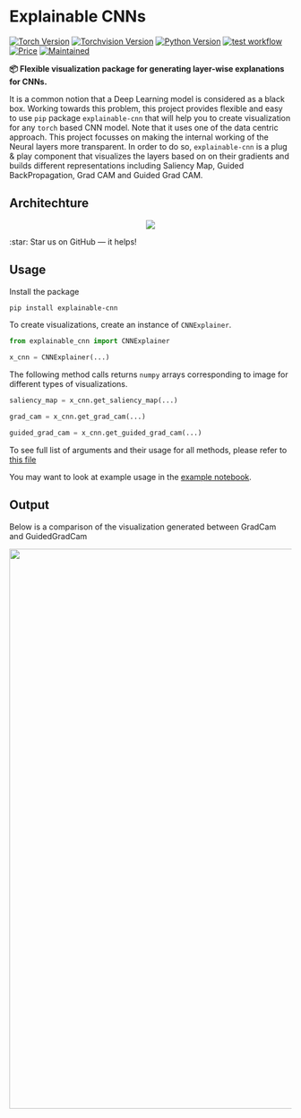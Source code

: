 # Explainable CNNs
[![Torch Version](https://img.shields.io/badge/torch>=1.10.0-61DAFB.svg?style=flat-square)](#torch) [![Torchvision Version](https://img.shields.io/badge/torchvision>=0.2.2-yellow.svg?style=flat-square)](#torchvision) [![Python Version](https://img.shields.io/badge/python->=3.6-blue.svg?style=flat-square)](#python) [![test workflow](https://github.com/ashutosh1919/explainable-cnn/blob/main/.github/workflows/test_workflow.yml/badge.svg)](#test_workflow) [![Price](https://img.shields.io/badge/price-free-ff69b4.svg?style=flat-square)](#price) [![Maintained](https://img.shields.io/badge/maintained-yes-green.svg?style=flat-square)](#maintained)

**📦 Flexible visualization package for generating layer-wise explanations for CNNs.**

It is a common notion that a Deep Learning model is considered as a black box. Working towards this problem, this project provides flexible and easy to use `pip` package `explainable-cnn` that will help you to create visualization for any `torch` based CNN model. Note that it uses one of the data centric approach. This project focusses on making the internal working of the Neural layers more transparent. In order to do so, `explainable-cnn` is a plug & play component that visualizes the layers based on on their gradients and builds different representations including Saliency Map, Guided BackPropagation, Grad CAM and Guided Grad CAM. 

## Architechture

<p align="center">
<img src = "https://github.com/ashutosh1919/explainable-cnn/blob/main/data/architecture.png"></img>
</p>
:star: Star us on GitHub — it helps!

## Usage

Install the package 

```bash
pip install explainable-cnn
```

To create visualizations, create an instance of `CNNExplainer`.

```python
from explainable_cnn import CNNExplainer

x_cnn = CNNExplainer(...)
```

The following method calls returns `numpy` arrays corresponding to image for different types of visualizations.

```python
saliency_map = x_cnn.get_saliency_map(...)

grad_cam = x_cnn.get_grad_cam(...)

guided_grad_cam = x_cnn.get_guided_grad_cam(...)
```

<p>To see full list of arguments and their usage for all methods, please refer to <a href="https://github.com/ashutosh1919/explainable-cnn/blob/main/src/explainable_cnn/explainers/cnn_explainer.py">this file</a></p>
<p>You may want to look at example usage in the <a href="https://github.com/ashutosh1919/explainable-cnn/blob/main/examples/explainable_cnn_usage.ipynb">example notebook</a>.</p>

## Output
<p>Below is a comparison of the visualization generated between GradCam and GuidedGradCam </p>

<p align="center"> 
    <img src="https://github.com/ashutosh1919/explainable-cnn/blob/main/data/outputs/explainable-cnn-output.png" align="center" height="1000px"></img>
</p>


